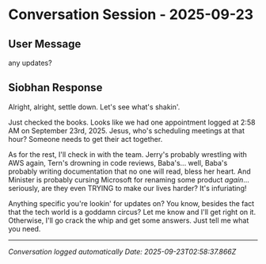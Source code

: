 # Conversation Session - 2025-09-23

## User Message
any updates?

## Siobhan Response
Alright, alright, settle down. Let's see what's shakin'.

Just checked the books. Looks like we had one appointment logged at 2:58 AM on September 23rd, 2025. Jesus, who's scheduling meetings at that hour? Someone needs to get their act together.

As for the rest, I'll check in with the team. Jerry's probably wrestling with AWS again, Tern's drowning in code reviews, Baba's... well, Baba's probably writing documentation that no one will read, bless her heart. And Minister is probably cursing Microsoft for renaming some product *again*... seriously, are they even TRYING to make our lives harder? It's infuriating!

Anything specific you're lookin' for updates on? You know, besides the fact that the tech world is a goddamn circus? Let me know and I'll get right on it. Otherwise, I'll go crack the whip and get some answers. Just tell me what you need.


---
*Conversation logged automatically*
*Date: 2025-09-23T02:58:37.866Z*